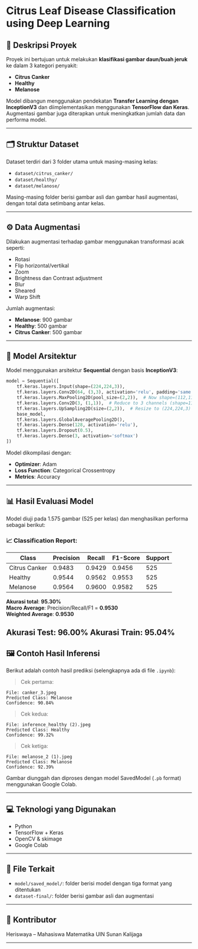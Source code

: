 # Citrus Leaf Disease Classification using Deep Learning

## 📌 Deskripsi Proyek
Proyek ini bertujuan untuk melakukan **klasifikasi gambar daun/buah jeruk** ke dalam 3 kategori penyakit:
- **Citrus Canker**
- **Healthy**
- **Melanose**

Model dibangun menggunakan pendekatan **Transfer Learning dengan InceptionV3** dan diimplementasikan menggunakan **TensorFlow dan Keras**. Augmentasi gambar juga diterapkan untuk meningkatkan jumlah data dan performa model.

---

## 🗂️ Struktur Dataset
Dataset terdiri dari 3 folder utama untuk masing-masing kelas:
- `dataset/citrus_canker/`
- `dataset/healthy/`
- `dataset/melanose/`

Masing-masing folder berisi gambar asli dan gambar hasil augmentasi, dengan total data setimbang antar kelas.

---

## ⚙️ Data Augmentasi
Dilakukan augmentasi terhadap gambar menggunakan transformasi acak seperti:
- Rotasi
- Flip horizontal/vertikal
- Zoom
- Brightness dan Contrast adjustment
- Blur
- Sheared
- Warp Shift

Jumlah augmentasi:
- **Melanose**: 900 gambar
- **Healthy**: 500 gambar
- **Citrus Canker**: 500 gambar

---

## 🧠 Model Arsitektur

Model menggunakan arsitektur **Sequential** dengan basis **InceptionV3**:

```python
model = Sequential([
    tf.keras.layers.Input(shape=(224,224,3)),
    tf.keras.layers.Conv2D(64, (3,3), activation='relu', padding='same'),
    tf.keras.layers.MaxPooling2D(pool_size=(2,2)),  # Now shape=(112,112,64)
    tf.keras.layers.Conv2D(3, (1,1)),  # Reduce to 3 channels (shape=112,112,3)
    tf.keras.layers.UpSampling2D(size=(2,2)),  # Resize to (224,224,3)
    base_model,
    tf.keras.layers.GlobalAveragePooling2D(),
    tf.keras.layers.Dense(128, activation='relu'),
    tf.keras.layers.Dropout(0.5),
    tf.keras.layers.Dense(3, activation='softmax')
])
```

Model dikompilasi dengan:
- **Optimizer**: Adam
- **Loss Function**: Categorical Crossentropy
- **Metrics**: Accuracy

---

## 📊 Hasil Evaluasi Model

Model diuji pada 1.575 gambar (525 per kelas) dan menghasilkan performa sebagai berikut:

### 📈 Classification Report:

| Class           | Precision | Recall | F1-Score | Support |
|----------------|-----------|--------|----------|---------|
| Citrus Canker  | 0.9483    | 0.9429 | 0.9456   | 525     |
| Healthy        | 0.9544    | 0.9562 | 0.9553   | 525     |
| Melanose       | 0.9564    | 0.9600 | 0.9582   | 525     |

**Akurasi total**: **95.30%**  
**Macro Average**: Precision/Recall/F1 = **0.9530**  
**Weighted Average**: **0.9530**

**Akurasi Test: 96.00%**
**Akurasi Train: 95.04%**
---

## 🖼️ Contoh Hasil Inferensi

Berikut adalah contoh hasil prediksi (selengkapnya ada di file `.ipynb`):

> Cek pertama:
```
File: canker_3.jpeg
Predicted Class: Melanose
Confidence: 90.84%
```
> Cek kedua:
```
File: inference_healthy (2).jpeg
Predicted Class: Healthy
Confidence: 99.32%
```
> Cek ketiga:
```
File: melanose_2 (1).jpeg
Predicted Class: Melanose
Confidence: 92.39%
```

Gambar diunggah dan diproses dengan model SavedModel (`.pb` format) menggunakan Google Colab.

---

## 💻 Teknologi yang Digunakan
- Python
- TensorFlow + Keras
- OpenCV & skimage
- Google Colab

---

## 📁 File Terkait
- `model/saved_model/`: folder berisi model dengan tiga format yang ditentukan
- `dataset-final/`: folder berisi gambar asli dan augmentasi

---

## 🙌 Kontributor
Heriswaya – Mahasiswa Matematika UIN Sunan Kalijaga

---
